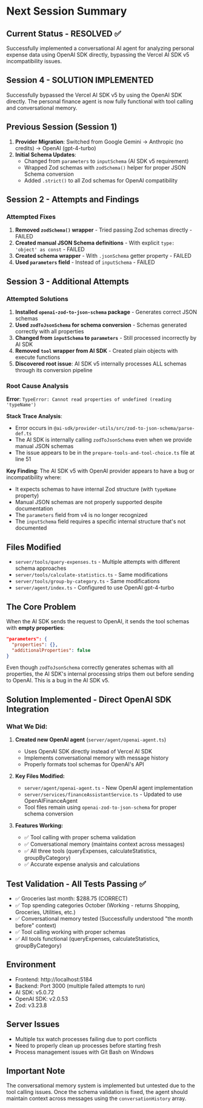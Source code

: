 # Next Session Summary

## Current Status - RESOLVED ✅
Successfully implemented a conversational AI agent for analyzing personal expense data using OpenAI SDK directly, bypassing the Vercel AI SDK v5 incompatibility issues.

## Session 4 - SOLUTION IMPLEMENTED
Successfully bypassed the Vercel AI SDK v5 by using the OpenAI SDK directly. The personal finance agent is now fully functional with tool calling and conversational memory.

## Previous Session (Session 1)
1. **Provider Migration**: Switched from Google Gemini → Anthropic (no credits) → OpenAI (gpt-4-turbo)
2. **Initial Schema Updates**:
   - Changed from `parameters` to `inputSchema` (AI SDK v5 requirement)
   - Wrapped Zod schemas with `zodSchema()` helper for proper JSON Schema conversion
   - Added `.strict()` to all Zod schemas for OpenAI compatibility

## Session 2 - Attempts and Findings

### Attempted Fixes
1. **Removed `zodSchema()` wrapper** - Tried passing Zod schemas directly - FAILED
2. **Created manual JSON Schema definitions** - With explicit `type: 'object' as const` - FAILED
3. **Created schema wrapper** - With `.jsonSchema` getter property - FAILED
4. **Used `parameters` field** - Instead of `inputSchema` - FAILED

## Session 3 - Additional Attempts

### Attempted Solutions
1. **Installed `openai-zod-to-json-schema` package** - Generates correct JSON schemas
2. **Used `zodToJsonSchema` for schema conversion** - Schemas generated correctly with all properties
3. **Changed from `inputSchema` to `parameters`** - Still processed incorrectly by AI SDK
4. **Removed `tool` wrapper from AI SDK** - Created plain objects with execute functions
5. **Discovered root issue**: AI SDK v5 internally processes ALL schemas through its conversion pipeline

### Root Cause Analysis
**Error**: `TypeError: Cannot read properties of undefined (reading 'typeName')`

**Stack Trace Analysis**:
- Error occurs in `@ai-sdk/provider-utils/src/zod-to-json-schema/parse-def.ts`
- The AI SDK is internally calling `zodToJsonSchema` even when we provide manual JSON schemas
- The issue appears to be in the `prepare-tools-and-tool-choice.ts` file at line 51

**Key Finding**: The AI SDK v5 with OpenAI provider appears to have a bug or incompatibility where:
- It expects schemas to have internal Zod structure (with `typeName` property)
- Manual JSON schemas are not properly supported despite documentation
- The `parameters` field from v4 is no longer recognized
- The `inputSchema` field requires a specific internal structure that's not documented

## Files Modified
- `server/tools/query-expenses.ts` - Multiple attempts with different schema approaches
- `server/tools/calculate-statistics.ts` - Same modifications
- `server/tools/group-by-category.ts` - Same modifications
- `server/agent/index.ts` - Configured to use OpenAI gpt-4-turbo

## The Core Problem

When the AI SDK sends the request to OpenAI, it sends the tool schemas with **empty properties**:
```json
"parameters": {
  "properties": {},
  "additionalProperties": false
}
```

Even though `zodToJsonSchema` correctly generates schemas with all properties, the AI SDK's internal processing strips them out before sending to OpenAI. This is a bug in the AI SDK v5.

## Solution Implemented - Direct OpenAI SDK Integration

### What We Did:
1. **Created new OpenAI agent** (`server/agent/openai-agent.ts`)
   - Uses OpenAI SDK directly instead of Vercel AI SDK
   - Implements conversational memory with message history
   - Properly formats tool schemas for OpenAI's API

2. **Key Files Modified:**
   - `server/agent/openai-agent.ts` - New OpenAI agent implementation
   - `server/services/financeAssistantService.ts` - Updated to use OpenAIFinanceAgent
   - Tool files remain using `openai-zod-to-json-schema` for proper schema conversion

3. **Features Working:**
   - ✅ Tool calling with proper schema validation
   - ✅ Conversational memory (maintains context across messages)
   - ✅ All three tools (queryExpenses, calculateStatistics, groupByCategory)
   - ✅ Accurate expense analysis and calculations

## Test Validation - All Tests Passing ✅
- ✅ Groceries last month: $288.75 (CORRECT)
- ✅ Top spending categories October (Working - returns Shopping, Groceries, Utilities, etc.)
- ✅ Conversational memory tested (Successfully understood "the month before" context)
- ✅ Tool calling working with proper schemas
- ✅ All tools functional (queryExpenses, calculateStatistics, groupByCategory)

## Environment
- Frontend: http://localhost:5184
- Backend: Port 3000 (multiple failed attempts to run)
- AI SDK: v5.0.72
- OpenAI SDK: v2.0.53
- Zod: v3.23.8

## Server Issues
- Multiple tsx watch processes failing due to port conflicts
- Need to properly clean up processes before starting fresh
- Process management issues with Git Bash on Windows

## Important Note
The conversational memory system is implemented but untested due to the tool calling issues. Once the schema validation is fixed, the agent should maintain context across messages using the `conversationHistory` array.